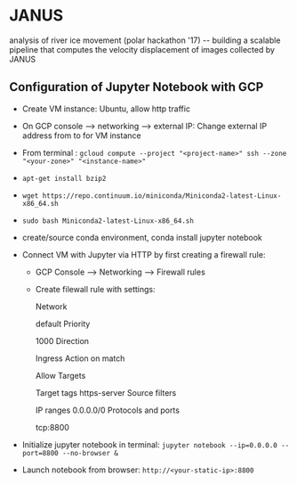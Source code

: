 # JANUS
analysis of river ice movement (polar hackathon '17) -- building a scalable pipeline that computes the velocity displacement of images collected by JANUS

## Configuration of Jupyter Notebook with GCP

* Create VM instance: Ubuntu, allow http traffic
* On GCP console --> networking --> external IP: Change external IP address from <ephemeral> to <static> for VM instance
* From terminal : ```gcloud compute --project "<project-name>" ssh --zone "<your-zone>" "<instance-name>"```
* ```apt-get install bzip2```
* ```wget https://repo.continuum.io/miniconda/Miniconda2-latest-Linux-x86_64.sh```
* ```sudo bash Miniconda2-latest-Linux-x86_64.sh```
* create/source conda environment, conda install jupyter notebook 
* Connect VM with Jupyter via HTTP by first creating a firewall rule: 
    * GCP Console --> Networking --> Firewall rules 
    * Create filewall rule with settings: 
    
      Network

      default
      Priority

      1000
      Direction

      Ingress
      Action on match

      Allow
      Targets

      Target tags
      https-server
      Source filters

      IP ranges
      0.0.0.0/0
      Protocols and ports

      tcp:8800
    
 * Initialize jupyter notebook in terminal: ```jupyter notebook --ip=0.0.0.0 --port=8800 --no-browser &```
 * Launch notebook from browser: ```http://<your-static-ip>:8800```


